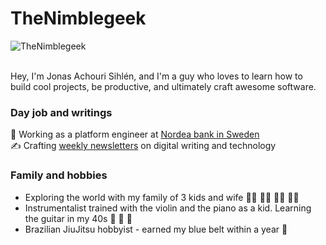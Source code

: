 
# TheNimblegeek

<div align="">
  <img src="https://media.giphy.com/media/R03zWv5p1oNSQd91EP/giphy.gif" alt="TheNimblegeek" style="max-width: 100%">
</div> <br>

Hey, I'm Jonas Achouri Sihlén, 
and I'm a guy who loves to learn how to build cool projects, be productive, and ultimately craft awesome software. 

### Day job and writings
 <div align="">
🚀  Working as a platform engineer at <a href="https://www.nordea.com/en">Nordea bank in Sweden</a> <br>
    ✍️ Crafting <a href="https://thenimblegeek.ck.page">weekly newsletters</a> on digital writing and technology <br>
  </div>


### Family and hobbies
  - Exploring the world with my family of 3 kids and wife 👧🏼 👦🏻 👧🏽 👩🏻 
  - Instrumentalist trained with the violin and the piano as a kid. Learning the guitar in my 40s 🎻 🎹 🎸 
  - Brazilian JiuJitsu hobbyist - earned my blue belt within a year 🥋 

